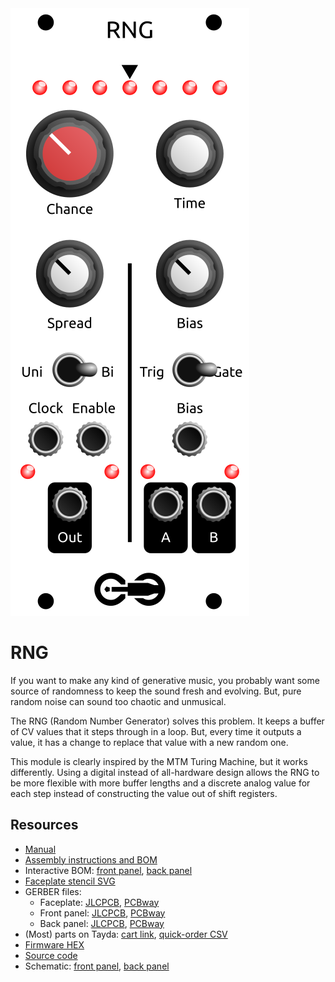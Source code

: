 <div class="fm-readme-container">

<img class="fm-readme-module-image" src="docs/images/rng_faceplate_display.svg" />

<div class="fm-readme-text">

<h1>RNG</h1>

<p>If you want to make any kind of generative music, you probably want some source of randomness to keep the sound fresh and evolving. But, pure random noise can sound too chaotic and unmusical.</p>

<p>The RNG (Random Number Generator) solves this problem. It keeps a buffer of CV values that it steps through in a loop. But, every time it outputs a value, it has a change to replace that value with a new random one.</p>

<p>This module is clearly inspired by the MTM Turing Machine, but it works differently. Using a digital instead of all-hardware design allows the RNG to be more flexible with more buffer lengths and a discrete analog value for each step instead of constructing the value out of shift registers.</p>

<h2>Resources</h2>

<ul>
  <li><a href="https://quinnfreedman.github.io/fm-artifacts/RNG/rng_manual.pdf">Manual</a></li>
  <li><a href="https://quinnfreedman.github.io/modular/modules/RNG/docs/assembly_instructions">Assembly instructions and BOM</a></li>
  <li>Interactive BOM: <a href="https://quinnfreedman.github.io/fm-artifacts/RNG/rng_pcb_front_interactive_bom.html">front panel</a>, <a href="https://quinnfreedman.github.io/fm-artifacts/RNG/rng_pcb_back_interactive_bom.html">back panel</a></li>
  <li><a href="https://quinnfreedman.github.io/fm-artifacts/RNG/rng_faceplate.svg">Faceplate stencil SVG</a></li>
  <li>GERBER files:
    <ul>
      <li>Faceplate: <a href="https://quinnfreedman.github.io/fm-artifacts/RNG/rng_faceplate_pcb_jlcpcb.zip">JLCPCB</a>, <a href="https://quinnfreedman.github.io/fm-artifacts/RNG/rng_faceplate_pcb_pcbway.zip">PCBway</a></li>
      <li>Front panel: <a href="https://quinnfreedman.github.io/fm-artifacts/RNG/rng_pcb_front_jlcpcb.zip">JLCPCB</a>, <a href="https://quinnfreedman.github.io/fm-artifacts/RNG/rng_pcb_front_pcbway.zip">PCBway</a></li>
      <li>Back panel: <a href="https://quinnfreedman.github.io/fm-artifacts/RNG/rng_pcb_back_jlcpcb.zip">JLCPCB</a>, <a href="https://quinnfreedman.github.io/fm-artifacts/RNG/rng_pcb_back_pcbway.zip">PCBway</a></li>
    </ul>
  </li>
  <li>(Most) parts on Tayda: <a href="https://www.taydaelectronics.com/savecartpro/index/savenewquote/qid/92640666325">cart link</a>, <a href="https://freemodular.org/modules/RNG/fm_rng_tayda_bom.csv">quick-order CSV</a></li>
  <li><a href="https://quinnfreedman.github.io/fm-artifacts/RNG/fm-rng.hex">Firmware HEX</a></li>
  <li><a href="https://github.com/QuinnFreedman/modular/tree/main/modules/RNG">Source code</a></li>
  <li>Schematic: <a href="https://quinnfreedman.github.io/fm-artifacts/RNG/rng_pcb_front_schematic.pdf">front panel</a>, <a href="https://quinnfreedman.github.io/fm-artifacts/RNG/rng_pcb_back_schematic.pdf">back panel</a></li>
</ul>

</div>
</div>
